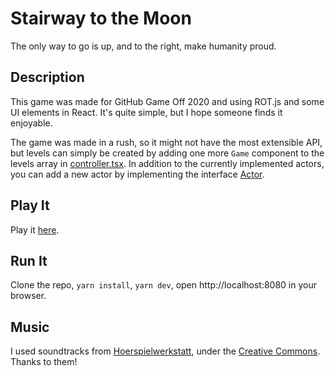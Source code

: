 # Stairway to the Moon
The only way to go is up, and to the right, make humanity proud.

## Description
This game was made for GitHub Game Off 2020 and using ROT.js and some UI elements in React. It's quite simple, but I hope someone finds it enjoyable.

The game was made in a rush, so it might not have the most extensible API, but levels can simply be created by adding one more `Game` component to the levels array in [controller.tsx](src/controller.tsx). In addition to the currently implemented actors, you can add a new actor by implementing the interface [Actor](src/actors/abstract.ts).

## Play It
Play it [here](https://khaledsakr.github.io/stairway-to-the-moon/).

## Run It
Clone the repo, `yarn install`, `yarn dev`, open http://localhost:8080 in your browser.

## Music
I used soundtracks from [Hoerspielwerkstatt](https://freesound.org/people/Hoerspielwerkstatt_HEF/), under the [Creative Commons](https://creativecommons.org/licenses/by/3.0/). Thanks to them!
